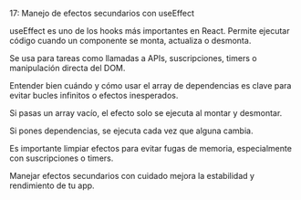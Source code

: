 17: Manejo de efectos secundarios con useEffect

useEffect es uno de los hooks más importantes en React. Permite ejecutar código cuando un componente se monta, actualiza o desmonta.

Se usa para tareas como llamadas a APIs, suscripciones, timers o manipulación directa del DOM.

Entender bien cuándo y cómo usar el array de dependencias es clave para evitar bucles infinitos o efectos inesperados.

Si pasas un array vacío, el efecto solo se ejecuta al montar y desmontar.

Si pones dependencias, se ejecuta cada vez que alguna cambia.

Es importante limpiar efectos para evitar fugas de memoria, especialmente con suscripciones o timers.

Manejar efectos secundarios con cuidado mejora la estabilidad y rendimiento de tu app.
